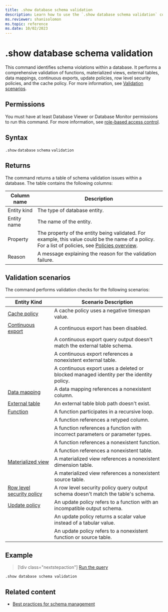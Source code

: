 ```yaml
---
title: .show database schema validation
description: Learn how to use the `.show database schema validation` command to show schema violations within a database.
ms.reviewer: shanisolomon
ms.topic: reference
ms.date: 10/02/2023
---
```

# .show database schema validation

This command identifies schema violations within a database. It performs a comprehensive validation of functions, materialized views, external tables, data mappings, continuous exports, update policies, row level security policies, and the cache policy. For more information, see [Validation scenarios](#validation-scenarios).

## Permissions

You must have at least Database Viewer or Database Monitor permissions to run this command. For more information, see [role-based access control](../access-control/role-based-access-control.md).

## Syntax

`.show` `database` `schema` `validation`

## Returns

The command returns a table of schema validation issues within a database. The table contains the following columns:

|Column name|Description|
|--|--|
|Entity kind|The type of database entity.|
|Entity name|The name of the entity.|
|Property|The property of the entity being validated. For example, this value could be the name of a policy. For a list of policies, see [Policies overview](policies.md).|
|Reason|A message explaining the reason for the validation failure.|

## Validation scenarios

The command performs validation checks for the following scenarios:

| Entity Kind | Scenario Description |
|--|--|
| [Cache policy](cachepolicy.md) | A cache policy uses a negative timespan value. |
| [Continuous export](data-export/continuous-data-export.md) | A continuous export has been disabled. |
| | A continuous export query output doesn't match the external table schema. |
| | A continuous export references a nonexistent external table. |
| | A continuous export uses a deleted or blocked managed identity per the identity policy. |
| [Data mapping](mappings.md) | A data mapping references a nonexistent column. |
| [External table](../query/schema-entities/externaltables.md) | An external table blob path doesn't exist. |
| [Function](../query/schema-entities/stored-functions.md) | A function participates in a recursive loop. |
| | A function references a retyped column. |
| | A function references a function with incorrect parameters or parameter types. |
| | A function references a nonexistent function. |
| | A function references a nonexistent table. |
| [Materialized view](materialized-views/materialized-view-overview.md) | A materialized view references a nonexistent dimension table. |
| | A materialized view references a nonexistent source table. |
| [Row level security policy](rowlevelsecuritypolicy.md) | A row level security policy query output schema doesn't match the table's schema. |
| [Update policy](updatepolicy.md) | An update policy refers to a function with an incompatible output schema. |
| | An update policy returns a scalar value instead of a tabular value. |
| | An update policy refers to a nonexistent function or source table. |

## Example

> [!div class="nextstepaction"]
> <a href="https://dataexplorer.azure.com/clusters/help/databases/Samples?query=H4sIAAAAAAAAA9MrzsgvV0hJLElMSixOVShOzkjNTVQoS8zJBIpl5ucBADkDV/cgAAAA" target="_blank">Run the query</a>

```kusto
.show database schema validation
```

## Related content

* [Best practices for schema management](management-best-practices.md)

